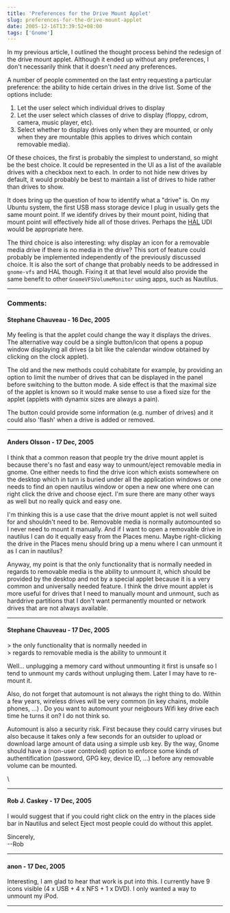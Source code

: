 ```yaml
---
title: 'Preferences for the Drive Mount Applet'
slug: preferences-for-the-drive-mount-applet
date: 2005-12-16T13:39:52+08:00
tags: ['Gnome']
---
```


In my previous article, I outlined the thought process behind the
redesign of the drive mount applet. Although it ended up without any
preferences, I don\'t necessarily think that it doesn\'t *need* any
preferences.

A number of people commented on the last entry requesting a particular
preference: the ability to hide certain drives in the drive list. Some
of the options include:

1.  Let the user select which individual drives to display
2.  Let the user select which classes of drive to display (floppy,
    cdrom, camera, music player, etc).
3.  Select whether to display drives only when they are mounted, or only
    when they are mountable (this applies to drives which contain
    removable media).

Of these choices, the first is probably the simplest to understand, so
might be the best choice. It could be represented in the UI as a list of
the available drives with a checkbox next to each. In order to not hide
new drives by default, it would probably be best to maintain a list of
drives to hide rather than drives to show.

It does bring up the question of how to identify what a \"drive\" is. On
my Ubuntu system, the first USB mass storage device I plug in usually
gets the same mount point. If we identify drives by their mount point,
hiding that mount point will effectively hide all of those drives.
Perhaps the [HAL](http://www.freedesktop.org/wiki/Software/hal) UDI
would be appropriate here.

The third choice is also interesting: why display an icon for a
removable media drive if there is no media in the drive? This sort of
feature could probably be implemented independently of the previously
discussed choice. It is also the sort of change that probably needs to
be addressed in `gnome-vfs` and HAL though. Fixing it at that level
would also provide the same benefit to other `GnomeVFSVolumeMonitor`
using apps, such as Nautilus.

---
### Comments:
#### Stephane Chauveau - <time datetime="2005-12-16 23:41:51">16 Dec, 2005</time>

My feeling is that the applet could change the way it displays the
drives.\
The alternative way could be a single button/icon that opens a popup
window displaying all drives (a bit like the calendar window obtained by
clicking on the clock applet).

The old and the new methods could cohabitate for example, by providing
an option to limit the number of drives that can be displayed in the
panel before switching to the button mode. A side effect is that the
maximal size of the applet is known so it would make sense to use a
fixed size for the applet (applets with dynamix sizes are always a
pain).

The button could provide some information (e.g. number of drives) and it
could also \'flash\' when a drive is added or removed.

---
#### Anders Olsson - <time datetime="2005-12-17 00:00:31">17 Dec, 2005</time>

I think that a common reason that people try the drive mount applet is
because there\'s no fast and easy way to unmount/eject removable media
in gnome. One either needs to find the drive icon which exists somewhere
on the desktop which in turn is buried under all the application windows
or one needs to find an open nautilus window or open a new one where one
can right click the drive and choose eject. I\'m sure there are many
other ways as well but no really quick and easy one.

I\'m thinking this is a use case that the drive mount applet is not well
suited for and shouldn\'t need to be. Removable media is normally
automounted so I never need to mount it manually. And if I want to open
a removable drive in nautilus I can do it equally easy from the Places
menu. Maybe right-clicking the drive in the Places menu should bring up
a menu where I can unmount it as I can in nautilus?

Anyway, my point is that the only functionality that is normally needed
in regards to removable media is the ability to unmount it, which should
be provided by the desktop and not by a special applet because it is a
very common and universally needed feature. I think the drive mount
applet is more useful for drives that I need to manually mount and
unmount, such as harddrive partitions that I don\'t want permanently
mounted or network drives that are not always available.

---
#### Stephane Chauveau - <time datetime="2005-12-17 00:58:11">17 Dec, 2005</time>

\> the only functionality that is normally needed in\
\> regards to removable media is the ability to unmount it

Well\... unplugging a memory card without unmounting it first is unsafe
so I tend to unmount my cards without unpluging them. Later I may have
to re-mount it.

Also, do not forget that automount is not always the right thing to do.
Within a few years, wireless drives will be very common (in key chains,
mobile phones, \...) . Do you want to automount your neigbours Wifi key
drive each time he turns it on? I do not think so.

Automount is also a security risk. First because they could carry
viruses but also because it takes only a few seconds for an outsider to
upload or download large amount of data using a simple usb key. By the
way, Gnome should have a (non-user controled) option to enforce some
kinds of authentification (password, GPG key, device ID, \...) before
any removable volume can be mounted.

\

---
#### Rob J. Caskey - <time datetime="2005-12-17 02:25:48">17 Dec, 2005</time>

I would suggest that if you could right click on the entry in the places
side bar in Nautilus and select Eject most people could do without this
applet.

Sincerely,\
\--Rob

---
#### anon - <time datetime="2005-12-17 12:02:34">17 Dec, 2005</time>

Interesting, I am glad to hear that work is put into this. I currently
have 9 icons visible (4 x USB + 4 x NFS + 1 x DVD). I only wanted a way
to unmount my iPod.

---
